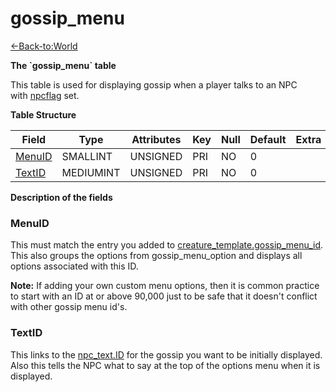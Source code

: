 # gossip\_menu

[<-Back-to:World](database-world)

**The \`gossip\_menu\` table**

This table is used for displaying gossip when a player talks to an NPC with [npcflag](creature-template#npcflag) set.

**Table Structure**

| Field       | Type      | Attributes | Key | Null | Default | Extra | Comment |
| ----------- | --------- | ---------- | --- | ---- | ------- | ----- | ------- |
| [MenuID][1] | SMALLINT  | UNSIGNED   | PRI | NO   | 0       |       |         |
| [TextID][2] | MEDIUMINT | UNSIGNED   | PRI | NO   | 0       |       |         |

[1]: #menuid
[2]: #textid

**Description of the fields**

### MenuID

This must match the entry you added to [creature\_template.gossip\_menu\_id](creature-template#gossip-menu-id). This also
groups the options from gossip\_menu\_option and displays all options associated with this ID.

**Note:** If adding your own custom menu options, then it is common practice to start with an ID at or above 90,000 just to be safe that it doesn't conflict with other gossip menu id's.

### TextID

This links to the [npc\_text.ID](npc-text#id) for the gossip you want to be initially displayed. Also this tells the NPC what to say at the top of the options menu when it is displayed.
